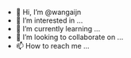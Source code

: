 - 👋 Hi, I’m @wangaijn
- 👀 I’m interested in ...
- 🌱 I’m currently learning ...
- 💞️ I’m looking to collaborate on ...
- 📫 How to reach me ...

<!---
wangaijn/wangaijn is a ✨ special ✨ repository because its `README.md` (this file) appears on your GitHub profile.
You can click the Preview link to take a look at your changes.
--->
